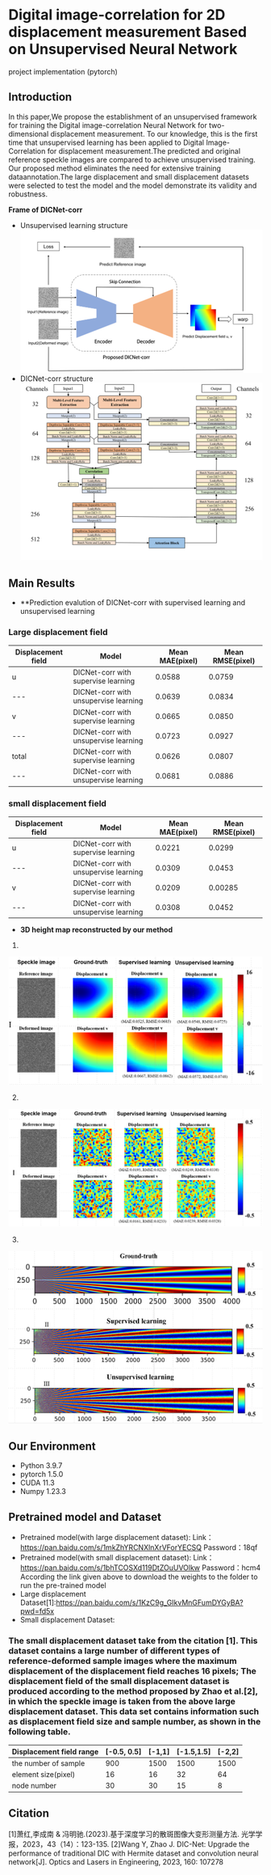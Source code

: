 # Digital image-correlation for 2D displacement measurement Based on Unsupervised Neural Network
 project implementation (pytorch)
## Introduction
In this paper,We propose the establishment of an unsupervised framework for training the Digital image-correlation Neural Network for two-dimensional displacement measurement. To our knowledge, this is the first time that unsupervised learning has been applied to Digital Image-Correlation for displacement measurement.The predicted and original reference speckle images are compared to achieve unsupervised training. Our proposed method eliminates the need for extensive training dataannotation.The large displacement and small displacement datasets were selected to test the model and the model demonstrate its validity and robustness.


**Frame of DICNet-corr**
 
- Unsupervised learning structure
![Unsupervised learning structure](https://github.com/fead1/DICNet-corr-unsupervised-learning-/blob/main/unsuperivise%20learning%20with%20DICNet-coor/Net%20Structure/Unsupervised%20learning%20structure.png)
- DICNet-corr structure
![DICNet-corr](https://github.com/fead1/DICNet-corr-unsupervised-learning-/blob/main/unsuperivise%20learning%20with%20DICNet-coor/Net%20Structure/DICNet-corr%20structure.png)

## Main Results
-   **Prediction evalution of DICNet-corr with supervised learning and unsupervised learning

### Large displacement field

|Displacement field|Model|Mean MAE(pixel)|Mean RMSE(pixel)|
|---|---|---|---|
|u|DICNet-corr with supervise learning|0.0588|0.0759|
|---|DICNet-corr with unsupervise learning|0.0639|0.0834|
|v|DICNet-corr with supervise learning|0.0665|0.0850|
|---|DICNet-corr with unsupervise learning|0.0723|0.0927|
|total|DICNet-corr with supervise learning|0.0626|0.0807|
|---|DICNet-corr with unsupervise learning|0.0681|0.0886|

### small displacement field

|Displacement field|Model|Mean MAE(pixel)|Mean RMSE(pixel)|
|---|---|---|---|
|u|DICNet-corr with supervise learning|0.0221|0.0299|
|---|DICNet-corr with unsupervise learning|0.0309|0.0453|
|v|DICNet-corr with supervise learning|0.0209|0.00285|
|---|DICNet-corr with unsupervise learning|0.0308|0.0452|

-   **3D height map reconstructed by our method**

1. 

![large displacement field predict](https://github.com/fead1/DICNet-corr-unsupervised-learning-/blob/main/unsuperivise%20learning%20with%20DICNet-coor/Image%20show/large_dis.png)

2. 

![small displacement field predict](https://github.com/fead1/DICNet-corr-unsupervised-learning-/blob/main/unsuperivise%20learning%20with%20DICNet-coor/Image%20show/small_dis.png)

3.

![Star5 displacement field predict](https://github.com/fead1/DICNet-corr-unsupervised-learning-/blob/main/unsuperivise%20learning%20with%20DICNet-coor/Image%20show/Star5.png)


## Our Environment

- Python 3.9.7
- pytorch 1.5.0
- CUDA 11.3
- Numpy 1.23.3
## Pretrained model and Dataset
- Pretrained model(with large displacement dataset):
Link：https://pan.baidu.com/s/1mkZhYRCNXlnXrVForYECSQ 
Password：18qf
- Pretrained model(with small displacement dataset):
Link：https://pan.baidu.com/s/1bhTCOSXd119DtZOuUVOlkw 
Password：hcm4
According the link given above to download the weights to the folder to run the pre-trained model
- Large displacement Dataset[1]:https://pan.baidu.com/s/1KzC9g_GIkvMnGFumDYGyBA?pwd=fd5x
- Small displacement Dataset:

### The small displacement dataset take from the citation [1]. This dataset contains a large number of different types of reference-deformed sample images where the maximum displacement of the displacement field reaches 16 pixels; The displacement field of the small displacement dataset is produced according to the method proposed by Zhao et al.[2], in which the speckle image is taken from the above large displacement dataset. This data set contains information such as displacement field size and sample number, as shown in the following table.

|Displacement field range|[-0.5, 0.5]|[-1,1]|[-1.5,1.5]|[-2,2]|
|---|---|---|---|---|
|the number of sample|900|1500|1500|1500|
|element size(pixel)|16|16|32|64|
|node number|30|30|15|8|

## Citation
[1]萧红,李成南 & 冯明驰.(2023).基于深度学习的散斑图像大变形测量方法. 光学学报，2023，43（14）：123-135.
[2]Wang Y, Zhao J. DIC-Net: Upgrade the performance of traditional DIC with Hermite dataset and convolution neural network[J]. Optics and Lasers in Engineering, 2023, 160: 107278
